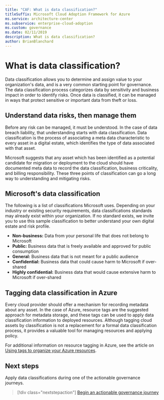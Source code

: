 ```yaml
---
title: "CAF: What is data classification?"
titleSuffix: Microsoft Cloud Adoption Framework for Azure
ms.service: architecture-center
ms.subservice: enterprise-cloud-adoption
ms.custom: governance
ms.date: 02/11/2019
description: What is data classification?
author: BrianBlanchard
---
```


<!-- markdownlint-disable MD026 -->

# What is data classification?

Data classification allows you to determine and assign value to your organization's data, and is a very common starting point for governance. The data classification process categorizes data by sensitivity and business impact in order to identify risks. Once data is classified, it can be managed in ways that protect sensitive or important data from theft or loss.

## Understand data risks, then manage them

Before any risk can be managed, it must be understood. In the case of data breach liability, that understanding starts with data classification. Data classification is the process of associating a meta data characteristic to every asset in a digital estate, which identifies the type of data associated with that asset.

Microsoft suggests that any asset which has been identified as a potential candidate for migration or deployment to the cloud should have documented meta data to record the data classification, business criticality, and billing responsibility. These three points of classification can go a long way to understanding and mitigating risks.

## Microsoft's data classification

The following is a list of classifications Microsoft uses. Depending on your industry or existing security requirements, data classifications standards may already exist within your organization. If no standard exists, we invite you to use this sample classification to better understand your own digital estate and risk profile.

* **Non-business:** Data from your personal life that does not belong to Microsoft
* **Public:** Business data that is freely available and approved for public consumption
* **General:** Business data that is not meant for a public audience
* **Confidential:** Business data that could cause harm to Microsoft if over-shared
* **Highly confidential:** Business data that would cause extensive harm to Microsoft if over-shared

## Tagging data classification in Azure

Every cloud provider should offer a mechanism for recording metadata about any asset. In the case of Azure, resource tags are the suggested approach for metadata storage, and these tags can be used to apply data classification information to deployed resources. Although tagging cloud assets by classification is not a replacement for a formal data classification process, it provides a valuable tool for managing resources and applying policy.

For additional information on resource tagging in Azure, see the article on [Using tags to organize your Azure resources](/azure/azure-resource-manager/resource-group-using-tags).

## Next steps

Apply data classifications during one of the actionable governance journeys.

> [!div class="nextstepaction"]
> [Begin an actionable governance journey](../journeys/index.md)

